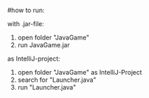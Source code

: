 #how to run:

with .jar-file:
1. open folder "JavaGame"
2. run JavaGame.jar

as IntelliJ-project:
1. open folder "JavaGame" as IntelliJ-Project
2. search for "Launcher.java"
3. run "Launcher.java"
